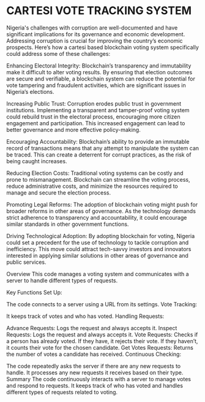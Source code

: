 # CARTESI VOTE TRACKING SYSTEM
Nigeria's challenges with corruption are well-documented and have significant implications for its governance and economic development. Addressing corruption is crucial for improving the country’s economic prospects. Here’s how a cartesi based blockchain voting system specifically could address some of these challenges:

Enhancing Electoral Integrity: Blockchain’s transparency and immutability make it difficult to alter voting results. By ensuring that election outcomes are secure and verifiable, a blockchain system can reduce the potential for vote tampering and fraudulent activities, which are significant issues in Nigeria’s elections.

Increasing Public Trust: Corruption erodes public trust in government institutions. Implementing a transparent and tamper-proof voting system could rebuild trust in the electoral process, encouraging more citizen engagement and participation. This increased engagement can lead to better governance and more effective policy-making.

Encouraging Accountability: Blockchain’s ability to provide an immutable record of transactions means that any attempt to manipulate the system can be traced. This can create a deterrent for corrupt practices, as the risk of being caught increases.

Reducing Election Costs: Traditional voting systems can be costly and prone to mismanagement. Blockchain can streamline the voting process, reduce administrative costs, and minimize the resources required to manage and secure the election process.

Promoting Legal Reforms: The adoption of blockchain voting might push for broader reforms in other areas of governance. As the technology demands strict adherence to transparency and accountability, it could encourage similar standards in other government functions.

Driving Technological Adoption: By adopting blockchain for voting, Nigeria could set a precedent for the use of technology to tackle corruption and inefficiency. This move could attract tech-savvy investors and innovators interested in applying similar solutions in other areas of governance and public services.

Overview
This code manages a voting system and communicates with a server to handle different types of requests.

Key Functions
Set Up:

The code connects to a server using a URL from its settings.
Vote Tracking:

It keeps track of votes and who has voted.
Handling Requests:

Advance Requests: Logs the request and always accepts it.
Inspect Requests: Logs the request and always accepts it.
Vote Requests:
Checks if a person has already voted. If they have, it rejects their vote.
If they haven’t, it counts their vote for the chosen candidate.
Get Votes Requests:
Returns the number of votes a candidate has received.
Continuous Checking:

The code repeatedly asks the server if there are any new requests to handle.
It processes any new requests it receives based on their type.
Summary
The code continuously interacts with a server to manage votes and respond to requests. It keeps track of who has voted and handles different types of requests related to voting.
